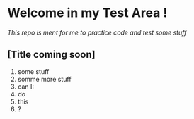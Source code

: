 # Welcome in my Test Area !

*This repo is ment for me to practice code and test some stuff*

## [Title coming soon]

1. some stuff
2. somme more stuff
3. can I:
  1. do
  2. this
4. ?
